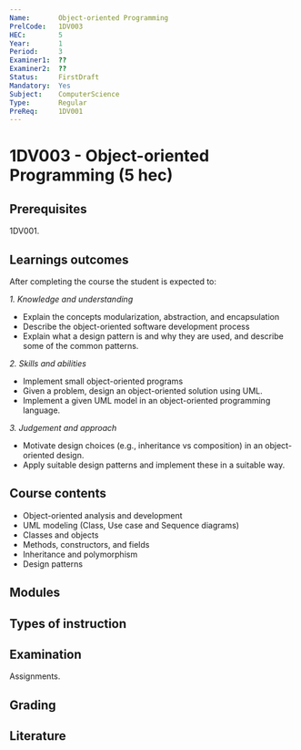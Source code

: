 ```yaml
---
Name:       Object-oriented Programming
PrelCode:   1DV003
HEC:        5
Year:       1
Period:     3
Examiner1:  ??    
Examiner2:  ??
Status:     FirstDraft
Mandatory:  Yes
Subject:    ComputerScience
Type:       Regular
PreReq:     1DV001
---
```


# 1DV003 - Object-oriented Programming (5 hec)

## Prerequisites

1DV001.

## Learnings outcomes

After completing the course the student is expected to:

*1. Knowledge and understanding*

- Explain the concepts modularization, abstraction, and encapsulation
- Describe the object-­oriented software development process
- Explain what a design pattern is and why they are used, and describe some of the common patterns.

*2.	Skills and abilities*

- Implement small object-oriented programs
- Given a problem, design an object-oriented solution using UML.
- Implement a given UML model in an object-oriented programming language.

*3.	Judgement and approach*

- Motivate design choices (e.g., inheritance vs composition) in an object-oriented design.
- Apply suitable design patterns and implement these in a suitable way.

## Course contents

- Object-oriented analysis and development
- UML modeling (Class, Use case and Sequence diagrams)
- Classes and objects
- Methods, constructors, and fields
- Inheritance and polymorphism
- Design patterns

## Modules

## Types of instruction

## Examination

Assignments.

## Grading

## Literature